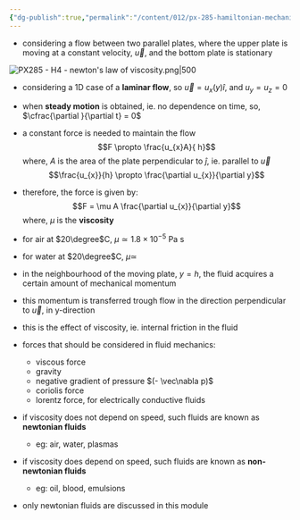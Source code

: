 ```yaml
---
{"dg-publish":true,"permalink":"/content/012/px-285-hamiltonian-mechanics-and-fluid-dynamics/term-2-fluid-dynamics/h-introduction-to-fluids/px-285-h4-newton-s-law-of-viscosity/","noteIcon":"1","created":"2025-01-10T12:10:11.897+00:00","updated":"2025-01-10T12:36:22.906+00:00"}
---
```


- considering a flow between two parallel plates, where the upper plate is moving at a constant velocity, $\vec u$, and the bottom plate is stationary

![PX285 - H4 - newton's law of viscosity.png|500](/img/user/pics/PX285%20-%20H4%20-%20newton's%20law%20of%20viscosity.png)

- considering a 1D case of a **laminar flow**, so $\vec u = u_{x}(y) \hat i$, and $u_{y} = u_{z} = 0$
- when **steady motion** is obtained, ie. no dependence on time, so, $\cfrac{\partial }{\partial t} = 0$
- a constant force is needed to maintain the flow
$$F \propto \frac{u_{x}A}{ h}$$
	where, $A$ is the area of the plate perpendicular to $\hat j$, ie. parallel to $\vec u$
$$\frac{u_{x}}{h} \propto \frac{\partial u_{x}}{\partial y}$$
- therefore, the force is given by:
$$F = \mu A \frac{\partial u_{x}}{\partial y}$$
	where, $\mu$ is the **viscosity**

- for air at $20\degree$C, $\mu \simeq 1.8\times10^{-5}$ Pa s
- for water at $20\degree$C, $\mu \simeq$

- in the neighbourhood of the moving plate, $y = h$, the fluid acquires a certain amount of mechanical momentum
- this momentum is transferred trough flow in the direction perpendicular to $\vec u$, in y-direction
- this is the effect of viscosity, ie. internal friction in the fluid

- forces that should be considered in fluid mechanics:
	- viscous force
	- gravity
	- negative gradient of pressure $(- \vec\nabla p)$
	- coriolis force
	- lorentz force, for electrically conductive fluids

- if viscosity does not depend on speed, such fluids are known as **newtonian fluids**
	- eg: air, water, plasmas
- if viscosity does depend on speed, such fluids are known as **non-newtonian fluids**
	- eg: oil, blood, emulsions
- only newtonian fluids are discussed in this module
